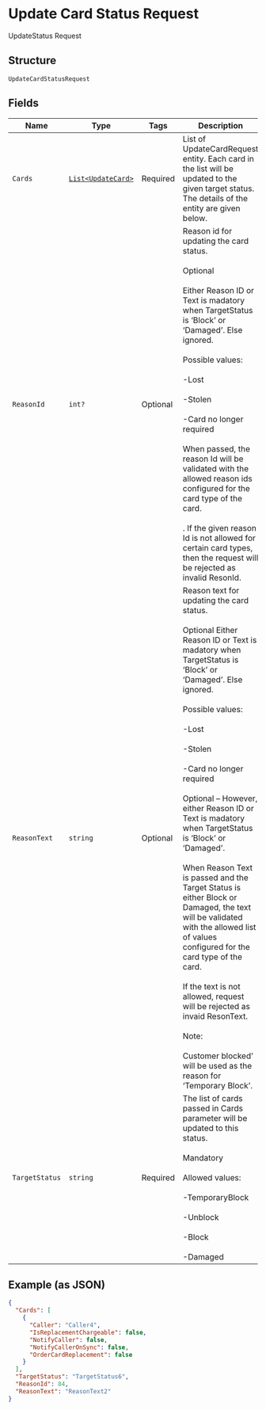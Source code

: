 
# Update Card Status Request

UpdateStatus Request

## Structure

`UpdateCardStatusRequest`

## Fields

| Name | Type | Tags | Description |
|  --- | --- | --- | --- |
| `Cards` | [`List<UpdateCard>`](../../doc/models/update-card.md) | Required | List of UpdateCardRequest entity. Each card in the list will be updated to the given target status. The details of the entity are given below. |
| `ReasonId` | `int?` | Optional | Reason id for updating the card status.<br /><br>Optional<br /><br>Either Reason ID or Text is madatory when TargetStatus is ‘Block’ or ‘Damaged’. Else ignored.<br /><br>Possible values:<br /><br>-Lost <br /><br>-Stolen <br /><br>-Card no longer required<br /><br>When passed, the reason Id will be validated with the allowed reason ids configured for the card type of the card.<br /><br>. If the given reason Id is not allowed for certain card types, then the request will be rejected as invalid ResonId. |
| `ReasonText` | `string` | Optional | Reason text for updating the card status.<br /><br>Optional Either Reason ID or Text is madatory when TargetStatus is ‘Block’ or ‘Damaged’. Else ignored.<br /><br>Possible values:<br /><br>-Lost <br /><br>-Stolen <br /><br>-Card no longer required <br /><br>Optional – However, either Reason ID or Text is madatory when TargetStatus is ‘Block’ or ‘Damaged’.<br /><br>When Reason Text is passed and the Target Status is either Block or Damaged, the text will be validated with the allowed list of values configured for the card type of the card.<br /><br>If the text is not allowed, request will be rejected as invaid ResonText.<br /><br>Note:<br /><br>Customer blocked’ will be used as the reason for ‘Temporary Block’. |
| `TargetStatus` | `string` | Required | The list of cards passed in Cards parameter will be updated to this status.<br /><br>Mandatory<br /><br>Allowed values:<br /><br>-TemporaryBlock<br /><br>-Unblock<br /><br>-Block<br /><br>-Damaged<br /> |

## Example (as JSON)

```json
{
  "Cards": [
    {
      "Caller": "Caller4",
      "IsReplacementChargeable": false,
      "NotifyCaller": false,
      "NotifyCallerOnSync": false,
      "OrderCardReplacement": false
    }
  ],
  "TargetStatus": "TargetStatus6",
  "ReasonId": 84,
  "ReasonText": "ReasonText2"
}
```

